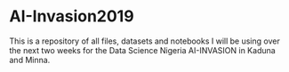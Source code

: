 # AI-Invasion2019
This is a repository of all files, datasets and notebooks I will be using over the next two weeks for the Data Science Nigeria AI-INVASION in Kaduna and Minna.
